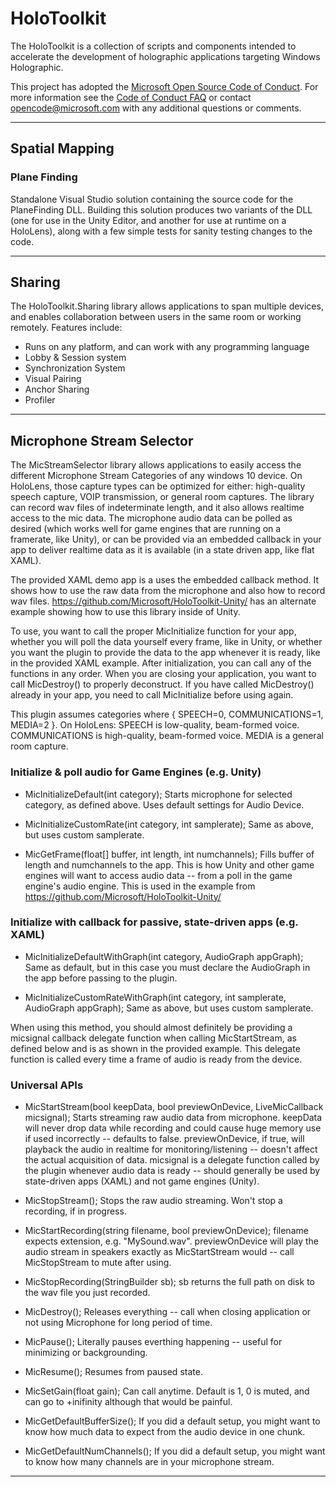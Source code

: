 # HoloToolkit
The HoloToolkit is a collection of scripts and components intended to accelerate the development of holographic applications targeting Windows Holographic.

This project has adopted the [Microsoft Open Source Code of Conduct](https://opensource.microsoft.com/codeofconduct/). 
For more information see the [Code of Conduct FAQ](https://opensource.microsoft.com/codeofconduct/faq/) or contact [opencode@microsoft.com](mailto:opencode@microsoft.com) with any additional questions or comments.

---

## Spatial Mapping

### Plane Finding
Standalone Visual Studio solution containing the source code for the PlaneFinding DLL. Building this solution produces two variants of the DLL (one for use in the Unity Editor, and another for use at runtime on a HoloLens), along with a few simple tests for sanity testing changes to the code.

---

## Sharing

The HoloToolkit.Sharing library allows applications to span multiple devices, and enables collaboration between users in the same room or working remotely.  Features include:

* Runs on any platform, and can work with any programming language
* Lobby & Session system
* Synchronization System
* Visual Pairing
* Anchor Sharing
* Profiler

---

## Microphone Stream Selector

The MicStreamSelector library allows applications to easily access the different Microphone Stream Categories of any windows 10 device. On HoloLens, those capture types can be optimized for either: high-quality speech capture, VOIP transmission, or general room captures. The library can record wav files of indeterminate length, and it also allows realtime access to the mic data. The microphone audio data can be polled as desired (which works well for game engines that are running on a framerate, like Unity), or can be provided via an embedded callback in your app to deliver realtime data as it is available (in a state driven app, like flat XAML).

The provided XAML demo app is a uses the embedded callback method. It shows how to use the raw data from the microphone and also how to record wav files. https://github.com/Microsoft/HoloToolkit-Unity/ has an alternate example showing how to use this library inside of Unity. 

To use, you want to call the proper MicInitialize function for your app, whether you will poll the data yourself every frame, like in Unity, or whether you want the plugin to provide the data to the app whenever it is ready, like in the provided XAML example. After initialization, you can call any of the functions in any order. When you are closing your application, you want to call MicDestroy() to properly deconstruct. If you have called MicDestroy() already in your app, you need to call MicInitialize before using again. 

This plugin assumes categories where { SPEECH=0, COMMUNICATIONS=1, MEDIA=2 }. On HoloLens: SPEECH is low-quality, beam-formed voice. COMMUNICATIONS is high-quality, beam-formed voice. MEDIA is a general room capture. 

### Initialize & poll audio for Game Engines (e.g. Unity)
* MicInitializeDefault(int category);
Starts microphone for selected category, as defined above. Uses default settings for Audio Device. 

* MicInitializeCustomRate(int category, int samplerate);
Same as above, but uses custom samplerate. 

* MicGetFrame(float[] buffer, int length, int numchannels); 
Fills buffer of length and numchannels to the app. This is how Unity and other game engines will want to access audio data -- from a poll in the game engine's audio engine. This is used in the example from https://github.com/Microsoft/HoloToolkit-Unity/

### Initialize with callback for passive, state-driven apps (e.g. XAML)
* MicInitializeDefaultWithGraph(int category, AudioGraph appGraph); 
Same as default, but in this case you must declare the AudioGraph in the app before passing to the plugin. 

* MicInitializeCustomRateWithGraph(int category, int samplerate, AudioGraph appGraph);
Same as above, but uses custom samplerate.

When using this method, you should almost definitely be providing a micsignal callback delegate function when calling MicStartStream, as defined below and is as shown in the provided example. This delegate function is called every time a frame of audio is ready from the device. 

### Universal APIs
* MicStartStream(bool keepData, bool previewOnDevice, LiveMicCallback micsignal); 
Starts streaming raw audio data from microphone. keepData will never drop data while recording and could cause huge memory use if used incorrectly -- defaults to false. previewOnDevice, if true, will playback the audio in realtime for monitoring/listening -- doesn't affect the actual acquisition of data. micsignal is a delegate function called by the plugin whenever audio data is ready -- should generally be used by state-driven apps (XAML) and not game engines (Unity).

* MicStopStream();
Stops the raw audio streaming. Won't stop a recording, if in progress. 

* MicStartRecording(string filename, bool previewOnDevice); 
filename expects extension, e.g. "MySound.wav". previewOnDevice will play the audio stream in speakers exactly as MicStartStream would -- call MicStopStream to mute after using. 

* MicStopRecording(StringBuilder sb);
sb returns the full path on disk to the wav file you just recorded. 

* MicDestroy();
Releases everything -- call when closing application or not using Microphone for long period of time. 

* MicPause();
Literally pauses everthing happening -- useful for minimizing or backgrounding. 

* MicResume();
Resumes from paused state.

* MicSetGain(float gain);
Can call anytime. Default is 1, 0 is muted, and can go to +inifinity although that would be painful. 

* MicGetDefaultBufferSize(); 
If you did a default setup, you might want to know how much data to expect from the audio device in one chunk. 

* MicGetDefaultNumChannels();
If you did a default setup, you might want to know how many channels are in your microphone stream.

---

